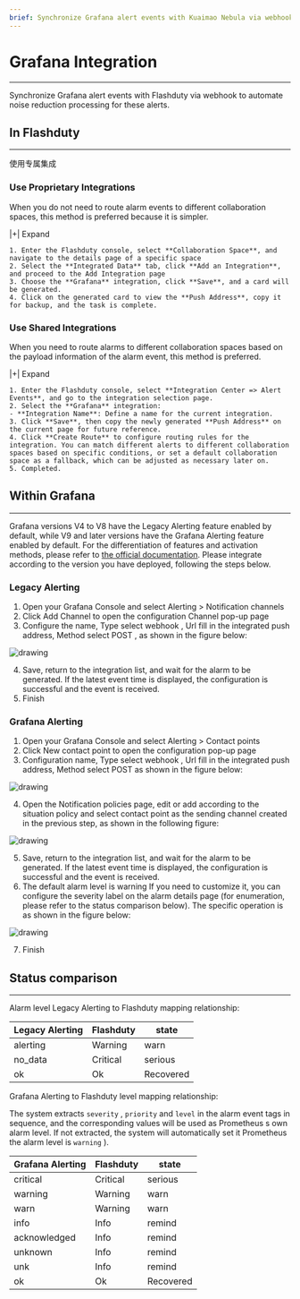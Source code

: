 ```yaml
---
brief: Synchronize Grafana alert events with Kuaimao Nebula via webhook to automate noise reduction processing for these alerts.
---
```


# Grafana Integration

---

Synchronize Grafana alert events with Flashduty via webhook to automate noise reduction processing for these alerts.


## In Flashduty
---
使用专属集成

### Use Proprietary Integrations

When you do not need to route alarm events to different collaboration spaces, this method is preferred because it is simpler.


|+| Expand

    1. Enter the Flashduty console, select **Collaboration Space**, and navigate to the details page of a specific space
    2. Select the **Integrated Data** tab, click **Add an Integration**, and proceed to the Add Integration page
    3. Choose the **Grafana** integration, click **Save**, and a card will be generated.
    4. Click on the generated card to view the **Push Address**, copy it for backup, and the task is complete.

### Use Shared Integrations

When you need to route alarms to different collaboration spaces based on the payload information of the alarm event, this method is preferred.


|+| Expand

    1. Enter the Flashduty console, select **Integration Center => Alert Events**, and go to the integration selection page.
    2. Select the **Grafana** integration:
    - **Integration Name**: Define a name for the current integration.
    3. Click **Save**, then copy the newly generated **Push Address** on the current page for future reference.
    4. Click **Create Route** to configure routing rules for the integration. You can match different alerts to different collaboration spaces based on specific conditions, or set a default collaboration space as a fallback, which can be adjusted as necessary later on.
    5. Completed.

## Within Grafana
---
Grafana versions V4 to V8 have the Legacy Alerting feature enabled by default, while V9 and later versions have the Grafana Alerting feature enabled by default. For the differentiation of features and activation methods, please refer to [the official documentation](https://grafana.com/docs/grafana/v8.4/alerting/unified-alerting/opt-in/#opt-in-to-grafana-alerting). Please integrate according to the version you have deployed, following the steps below.

### Legacy Alerting

<div id="!"><ol><li>Open your Grafana Console and select Alerting > Notification channels</li><li> Click Add Channel to open the configuration Channel pop-up page</li><li> Configure the name, Type select webhook , Url fill in the integrated push address, Method select POST , as shown in the figure below:</li></ol><img alt="drawing" id="#"><ol start="4"><li> Save, return to the integration list, and wait for the alarm to be generated. If the latest event time is displayed, the configuration is successful and the event is received.</li><li> Finish</li></ol></div>

### Grafana Alerting

<div id="!"><ol><li>Open your Grafana Console and select Alerting > Contact points</li><li> Click New contact point to open the configuration pop-up page</li><li> Configuration name, Type select webhook , Url fill in the integrated push address, Method select POST as shown in the figure below:</li></ol><img alt="drawing" id="#"><ol start="4"><li> Open the Notification policies page, edit or add according to the situation policy and select contact point as the sending channel created in the previous step, as shown in the following figure:</li></ol><img alt="drawing" id="$"><ol start="5"><li> Save, return to the integration list, and wait for the alarm to be generated. If the latest event time is displayed, the configuration is successful and the event is received.</li><li> The default alarm level is warning If you need to customize it, you can configure the severity label on the alarm details page (for enumeration, please refer to the status comparison below). The specific operation is as shown in the figure below:</li></ol><img alt="drawing" id="("><ol start="7"><li> Finish</li></ol><h2> Status comparison</h2><hr><div id="!"><p> Alarm level Legacy Alerting to Flashduty mapping relationship:</p>

| Legacy Alerting |  Flashduty  | state |
| --------------- | -------- | ---- |
| alerting        | Warning  | warn |
| no_data         | Critical | serious |
| ok              | Ok       | Recovered |

Grafana Alerting to Flashduty level mapping relationship:</p><p> The system extracts `severity` , `priority` and `level` in the alarm event tags in sequence, and the corresponding values will be used as Prometheus s own alarm level. If not extracted, the system will automatically set it Prometheus the alarm level is `warning` ).

| Grafana Alerting |  Flashduty  | state |
| ---------------- | -------- | ---- |
| critical         | Critical | serious |
| warning          | Warning  | warn |
| warn             | Warning  | warn |
| info             | Info     | remind |
| acknowledged     | Info     | remind |
| unknown          | Info     | remind |
| unk              | Info     | remind |
| ok               | Ok       | Recovered |

</div>